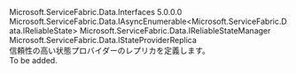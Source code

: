 <Type Name="IReliableStateManagerReplica" FullName="Microsoft.ServiceFabric.Data.IReliableStateManagerReplica">
  <TypeSignature Language="C#" Value="public interface IReliableStateManagerReplica : Microsoft.ServiceFabric.Data.IAsyncEnumerable&lt;Microsoft.ServiceFabric.Data.IReliableState&gt;, Microsoft.ServiceFabric.Data.IReliableStateManager, Microsoft.ServiceFabric.Data.IStateProviderReplica" />
  <TypeSignature Language="ILAsm" Value=".class public interface auto ansi abstract IReliableStateManagerReplica implements class Microsoft.ServiceFabric.Data.IAsyncEnumerable`1&lt;class Microsoft.ServiceFabric.Data.IReliableState&gt;, class Microsoft.ServiceFabric.Data.IReliableStateManager, class Microsoft.ServiceFabric.Data.IStateProviderReplica" />
  <TypeSignature Language="DocId" Value="T:Microsoft.ServiceFabric.Data.IReliableStateManagerReplica" />
  <TypeSignature Language="VB.NET" Value="Public Interface IReliableStateManagerReplica&#xA;Implements IAsyncEnumerable(Of IReliableState), IReliableStateManager, IStateProviderReplica" />
  <TypeSignature Language="F#" Value="type IReliableStateManagerReplica = interface&#xA;    interface IStateProviderReplica&#xA;    interface IReliableStateManager&#xA;    interface IAsyncEnumerable&lt;IReliableState&gt;" />
  <AssemblyInfo>
    <AssemblyName>Microsoft.ServiceFabric.Data.Interfaces</AssemblyName>
    <AssemblyVersion>5.0.0.0</AssemblyVersion>
  </AssemblyInfo>
  <Interfaces>
    <Interface>
      <InterfaceName>Microsoft.ServiceFabric.Data.IAsyncEnumerable&lt;Microsoft.ServiceFabric.Data.IReliableState&gt;</InterfaceName>
    </Interface>
    <Interface>
      <InterfaceName>Microsoft.ServiceFabric.Data.IReliableStateManager</InterfaceName>
    </Interface>
    <Interface>
      <InterfaceName>Microsoft.ServiceFabric.Data.IStateProviderReplica</InterfaceName>
    </Interface>
  </Interfaces>
  <Docs>
    <summary>
            信頼性の高い状態プロバイダーのレプリカを定義します。 
            </summary>
    <remarks>To be added.</remarks>
  </Docs>
  <Members />
</Type>